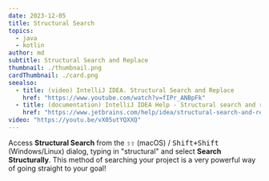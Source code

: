 ```yaml
---
date: 2023-12-05
title: Structural Search
topics:
  - java
  - kotlin
author: md
subtitle: Structural Search and Replace
thumbnail: ./thumbnail.png
cardThumbnail: ./card.png
seealso:
  - title: (video) IntelliJ IDEA. Structural Search and Replace
    href: "https://www.youtube.com/watch?v=fIPr_ANBpFk"
  - title: (documentation) IntelliJ IDEA Help - Structural search and replace
    href: "https://www.jetbrains.com/help/idea/structural-search-and-replace.html"
video: "https://youtu.be/vX05utYQXXQ"
---
```


Access **Structural Search** from the <kbd>⇧⇧</kbd> (macOS) / <kbd>Shift+Shift</kbd> (Windows/Linux) dialog, typing in "structural" and select **Search Structurally**. This method of searching your project is a very powerful way of going straight to your goal!
